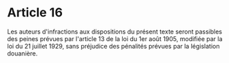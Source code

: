 # Article 16

Les auteurs d'infractions aux dispositions du présent texte seront passibles des peines prévues par l'article 13 de la loi du 1er août 1905, modifiée par la loi du 21 juillet 1929, sans préjudice des pénalités prévues par la législation douanière.
